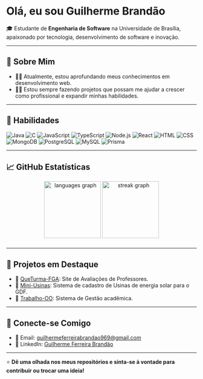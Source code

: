 
#  Olá, eu sou Guilherme Brandão

🎓 Estudante de **Engenharia de Software** na Universidade de Brasília, apaixonado por tecnologia, desenvolvimento de software e inovação.

---

## 🚀 Sobre Mim

- 👨‍💻 Atualmente, estou aprofundando meus conhecimentos em desenvolvimento web. 
- 👨‍💻 Estou sempre fazendo projetos que possam me ajudar a crescer como profissional e expandir minhas habilidades.

---

## 💼 Habilidades

<p align="left"> <img src="https://img.shields.io/badge/Java-007396?logo=java&logoColor=white&style=flat-square" alt="Java" /> <img src="https://img.shields.io/badge/C-A8B9CC?logo=c&logoColor=white&style=flat-square" alt="C" /> <img src="https://img.shields.io/badge/JavaScript-F7DF1E?logo=javascript&logoColor=black&style=flat-square" alt="JavaScript" /> <img src="https://img.shields.io/badge/TypeScript-3178C6?logo=typescript&logoColor=white&style=flat-square" alt="TypeScript" /> <img src="https://img.shields.io/badge/Node.js-339933?logo=node.js&logoColor=white&style=flat-square" alt="Node.js" /> <img src="https://img.shields.io/badge/React-61DAFB?logo=react&logoColor=black&style=flat-square" alt="React" /> <img src="https://img.shields.io/badge/HTML-E34F26?logo=html5&logoColor=white&style=flat-square" alt="HTML" /> <img src="https://img.shields.io/badge/CSS-1572B6?logo=css3&logoColor=white&style=flat-square" alt="CSS" /> <img src="https://img.shields.io/badge/MongoDB-47A248?logo=mongodb&logoColor=white&style=flat-square" alt="MongoDB" /> <img src="https://img.shields.io/badge/PostgreSQL-4169E1?logo=postgresql&logoColor=white&style=flat-square" alt="PostgreSQL" /> <img src="https://img.shields.io/badge/MySQL-4479A1?logo=mysql&logoColor=white&style=flat-square" alt="MySQL" /> <img src="https://img.shields.io/badge/Prisma-2D3748?logo=prisma&logoColor=white&style=flat-square" alt="Prisma" />  </p>

---

## 📈 GitHub Estatísticas

<div align="center">
  <img src="https://github-readme-stats.vercel.app/api/top-langs?username=Guibs969&locale=en&hide_title=false&layout=compact&card_width=320&langs_count=5&theme=dracula&hide_border=false&order=2" height="150" alt="languages graph"  />
  <img src="https://streak-stats.demolab.com?user=Guibs969&locale=en&mode=daily&theme=dracula&hide_border=false&border_radius=5&order=3" height="150" alt="streak graph"  />
</div>

###
---

## 📂 Projetos em Destaque

- 🚀 [QueTurma-FGA](https://github.com/QueTurma-FGA): Site de Avaliações de Professores.
- 🚀 [Mini-Usinas](https://github.com/Guibs969/miniUsinas): Sistema de cadastro de Usinas de energia solar para o GDF.
- 🚀 [Trabalho-OO](https://github.com/Trabalho-final-OO/TRABALHO---OO): Sistema de Gestão acadêmica.

---

## 🎉 Conecte-se Comigo

- 📧 Email: [guilhermeferreirabrandao969@gmail.com](guilhermeferreirabrandao969@gmail.com)
- 💼 LinkedIn: [Guilherme Ferreira Brandão](https://www.linkedin.com/in/guilherme-brand%C3%A3o-579687181/)

---


⭐️ **Dê uma olhada nos meus repositórios e sinta-se à vontade para contribuir ou trocar uma ideia!**
